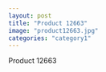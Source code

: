 ```yaml
---
layout: post
title: "Product 12663"
image: "product12663.jpg"
categories: "category1"
---
```

Product 12663
